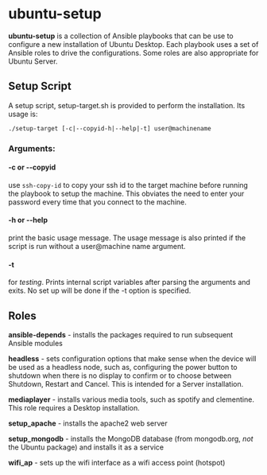 # ubuntu-setup #

**ubuntu-setup** is a collection of Ansible playbooks that can be use to configure a new installation of Ubuntu Desktop.  Each playbook uses a set of Ansible roles to drive the configurations.  Some roles are also appropriate for Ubuntu Server.

## Setup Script ##
A setup script, setup-target.sh is provided to perform the installation.  Its usage is:
```
./setup-target [-c|--copyid-h|--help|-t] user@machinename
```

### Arguments: ###

#### -c or --copyid ####

use ```ssh-copy-id``` to copy your ssh id to the target machine before running the playbook to setup the machine.  This obviates the need to enter your password every time that you connect to the machine.

#### -h or --help ####
print the basic usage message.  The usage message is also printed if the script is run without a user@machine name argument.

#### -t ####
for *testing*.  Prints internal script variables after parsing the arguments and exits.  No set up will be done if the -t option is specified.

## Roles ##

  **ansible-depends** - installs the packages required to run subsequent Ansible
  modules

  **headless** - sets configuration options that make sense when the device will be used as a headless node, such as, configuring the power button to shutdown when there is no display to confirm or to choose between Shutdown, Restart and Cancel.  This is intended for a Server installation.

  **mediaplayer** - installs various media tools, such as spotify and clementine.  This role requires a Desktop installation.

  **setup_apache** - installs the apache2 web server

  **setup_mongodb** - installs the MongoDB database (from mongodb.org, *not* the Ubuntu package) and installs it as a service

  **wifi_ap** - sets up the wifi interface as a wifi access point (hotspot)

